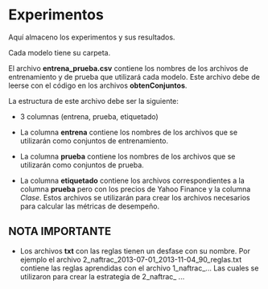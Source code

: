 # Experimentos

Aquí almaceno los experimentos y sus resultados.

Cada modelo tiene su carpeta.

El archivo **entrena_prueba.csv** contiene los nombres de los archivos de
entrenamiento y de prueba que utilizará cada modelo.
Este archivo debe de leerse con el código en los archivos **obtenConjuntos**.

La estructura de este archivo debe ser la siguiente:

+ 3 columnas (entrena, prueba, etiquetado)

+ La columna **entrena** contiene los nombres de los archivos que se utilizarán
como conjuntos de entrenamiento.

+ La columna **prueba** contiene los nombres de los archivos que se utilizarán
como conjuntos de prueba.

+ La columna **etiquetado** contiene los archivos correspondientes a la columna
**prueba** pero con los precios de Yahoo Finance y la columna *Clase*. Estos
archivos se utilizarán para crear los archivos necesarios para calcular las
métricas de desempeño.

## NOTA IMPORTANTE
+ Los archivos **txt** con las reglas tienen un desfase con su nombre.
Por ejemplo el archivo 2_naftrac_2013-07-01_2013-11-04_90_reglas.txt contiene las reglas
aprendidas con el archivo 1_naftrac_... Las cuales se utilizaron para crear la estrategia
de 2_naftrac_ ...
 


